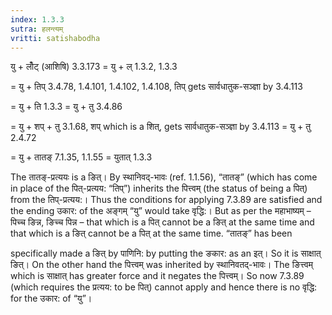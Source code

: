 ```yaml
---
index: 1.3.3
sutra: हलन्त्यम्
vritti: satishabodha
---
```



यु + लोँट् (आशिषि) 3.3.173 = यु + ल् 1.3.2, 1.3.3 

= यु + तिप् 3.4.78, 1.4.101, 1.4.102, 1.4.108, तिप् gets सार्वधातुक-सञ्ज्ञा by 3.4.113 

= यु + ति 1.3.3 = यु + तु 3.4.86 

= यु + शप् + तु 3.1.68, शप् which is a शित्, gets सार्वधातुक-सञ्ज्ञा by 3.4.113 = यु + तु 2.4.72 

= यु + तातङ् 7.1.35, 1.1.55 = युतात् 1.3.3 


The तातङ्-प्रत्ययः is a ङित्। By स्थानिवद्-भावः (ref. 1.1.56), “तातङ्” (which has come in place of the पित्-प्रत्यय: “तिप्”) inherits the पित्त्वम् (the status of being a पित्) from the तिप्-प्रत्यय:। Thus the conditions for applying 7.3.89 are satisfied and the ending उकार: of the अङ्गम् “यु” would take वृद्धि:। But as per the महाभाष्यम् – पिच्च ङिन्न, ङिच्च पिन्न – that which is a पित् cannot be a ङित् at the same time and that which is a ङित् cannot be a पित् at the same time. “तातङ्” has been 

specifically made a ङित् by पाणिनि: by putting the ङकार: as an इत्। So it is साक्षात् ङित्। On the other hand the पित्त्वम् was inherited by स्थानिवतद्-भावः। The ङित्त्वम् which is साक्षात् has greater force and it negates the पित्त्वम्। So now 7.3.89 (which requires the प्रत्यय: to be पित्) cannot apply and hence there is no वृद्धि: for the उकार: of “यु”। 


